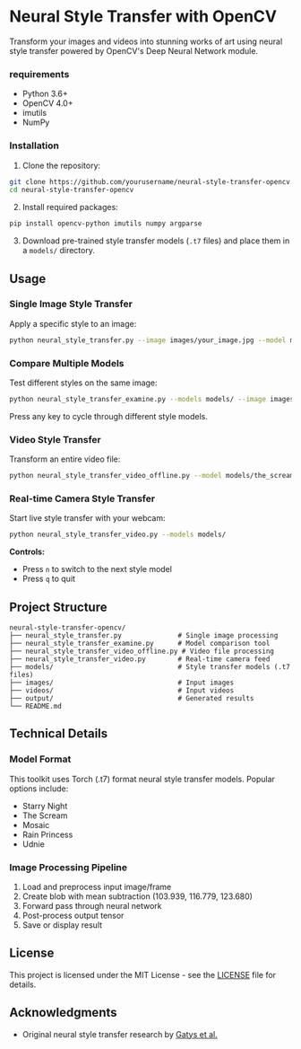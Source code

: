 # Neural Style Transfer with OpenCV

Transform your images and videos into stunning works of art using neural style transfer powered by OpenCV's Deep Neural Network module.

### requirements

- Python 3.6+
- OpenCV 4.0+
- imutils
- NumPy

### Installation

1. Clone the repository:
```bash
git clone https://github.com/yourusername/neural-style-transfer-opencv.git
cd neural-style-transfer-opencv
```

2. Install required packages:
```bash
pip install opencv-python imutils numpy argparse
```

3. Download pre-trained style transfer models (`.t7` files) and place them in a `models/` directory.

##  Usage

### Single Image Style Transfer

Apply a specific style to an image:

```bash
python neural_style_transfer.py --image images/your_image.jpg --model models/starry_night.t7
```

### Compare Multiple Models

Test different styles on the same image:

```bash
python neural_style_transfer_examine.py --models models/ --image images/your_image.jpg
```

Press any key to cycle through different style models.

### Video Style Transfer

Transform an entire video file:

```bash
python neural_style_transfer_video_offline.py --model models/the_scream.t7 --video videos/your_video.mp4
```

### Real-time Camera Style Transfer

Start live style transfer with your webcam:

```bash
python neural_style_transfer_video.py --models models/
```

**Controls:**
- Press `n` to switch to the next style model
- Press `q` to quit

##  Project Structure

```
neural-style-transfer-opencv/
├── neural_style_transfer.py              # Single image processing
├── neural_style_transfer_examine.py      # Model comparison tool
├── neural_style_transfer_video_offline.py # Video file processing
├── neural_style_transfer_video.py        # Real-time camera feed
├── models/                               # Style transfer models (.t7 files)
├── images/                               # Input images
├── videos/                               # Input videos
├── output/                               # Generated results
└── README.md
```

##  Technical Details

### Model Format
This toolkit uses Torch (.t7) format neural style transfer models. Popular options include:
- Starry Night
- The Scream
- Mosaic
- Rain Princess
- Udnie

### Image Processing Pipeline
1. Load and preprocess input image/frame
2. Create blob with mean subtraction (103.939, 116.779, 123.680)
3. Forward pass through neural network
4. Post-process output tensor
5. Save or display result




##  License

This project is licensed under the MIT License - see the [LICENSE](LICENSE) file for details.

##  Acknowledgments

- Original neural style transfer research by [Gatys et al.](https://arxiv.org/abs/1508.06576)


